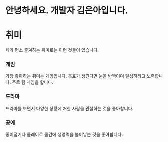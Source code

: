 # 안녕하세요. 개발자 김은아입니다.

# 취미
제가 평소 즐겨하는 취미로는 이런 것들이 있습니다.
### 게임
가장 좋아하는 취미는 게임입니다. 목표가 생긴다면 눈을 반짝이며 달성하려고 노력합니다. 주로 팀 게임을 합니다.
### 드라마
드라마를 보면서 다양한 상황에 처한 사람을 관찰하는 것을 좋아합니다.
### 공예
종이접기나 클레이로 물건에 생명력을 불어넣는 것을 좋아합니다.
